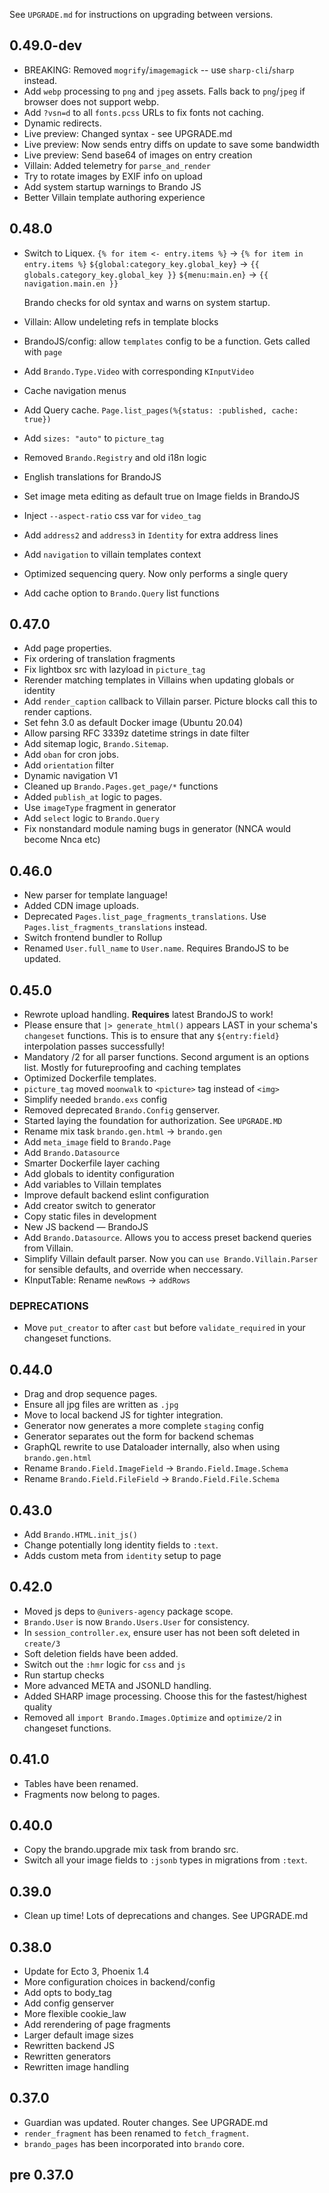 See `UPGRADE.md` for instructions on upgrading between versions.

## 0.49.0-dev

* BREAKING: Removed `mogrify`/`imagemagick` -- use `sharp-cli`/`sharp` instead.
* Add `webp` processing to `png` and `jpeg` assets. Falls back to `png`/`jpeg`
  if browser does not support webp.
* Add `?vsn=d` to all `fonts.pcss` URLs to fix fonts not caching.
* Dynamic redirects.
* Live preview: Changed syntax - see UPGRADE.md
* Live preview: Now sends entry diffs on update to save some bandwidth
* Live preview: Send base64 of images on entry creation
* Villain: Added telemetry for `parse_and_render`
* Try to rotate images by EXIF info on upload
* Add system startup warnings to Brando JS
* Better Villain template authoring experience


## 0.48.0

* Switch to Liquex.
  `{% for item <- entry.items %}` -> `{% for item in entry.items %}`
  `${global:category_key.global_key}` -> `{{ globals.category_key.global_key }}`
  `${menu:main.en}` -> `{{ navigation.main.en }}`

  Brando checks for old syntax and warns on system startup.

* Villain: Allow undeleting refs in template blocks
* BrandoJS/config: allow `templates` config to be a function. Gets called with `page`
* Add `Brando.Type.Video` with corresponding `KInputVideo`
* Cache navigation menus
* Add Query cache. `Page.list_pages(%{status: :published, cache: true})`
* Add `sizes: "auto"` to `picture_tag`
* Removed `Brando.Registry` and old i18n logic
* English translations for BrandoJS
* Set image meta editing as default true on Image fields in BrandoJS
* Inject `--aspect-ratio` css var for `video_tag`
* Add `address2` and `address3` in `Identity` for extra address lines
* Add `navigation` to villain templates context
* Optimized sequencing query. Now only performs a single query
* Add cache option to `Brando.Query` list functions


## 0.47.0

* Add page properties.
* Fix ordering of translation fragments
* Fix lightbox src with lazyload in `picture_tag`
* Rerender matching templates in Villains when updating globals or identity
* Add `render_caption` callback to Villain parser. Picture blocks call this to render captions.
* Set fehn 3.0 as default Docker image (Ubuntu 20.04)
* Allow parsing RFC 3339z datetime strings in date filter
* Add sitemap logic, `Brando.Sitemap`.
* Add `oban` for cron jobs.
* Add `orientation` filter
* Dynamic navigation V1
* Cleaned up `Brando.Pages.get_page/*` functions
* Added `publish_at` logic to pages.
* Use `imageType` fragment in generator
* Add `select` logic to `Brando.Query`
* Fix nonstandard module naming bugs in generator (NNCA would become Nnca etc)


## 0.46.0

* New parser for template language!
* Added CDN image uploads.
* Deprecated `Pages.list_page_fragments_translations`. Use `Pages.list_fragments_translations` instead.
* Switch frontend bundler to Rollup
* Renamed `User.full_name` to `User.name`. Requires BrandoJS to be updated.


## 0.45.0

* Rewrote upload handling. **Requires** latest BrandoJS to work!
* Please ensure that `|> generate_html()` appears LAST in your schema's `changeset` functions.
  This is to ensure that any `${entry:field}` interpolation passes successfully!
* Mandatory /2 for all parser functions. Second argument is an options list.
  Mostly for futureproofing and caching templates
* Optimized Dockerfile templates.
* `picture_tag` moved `moonwalk` to `<picture>` tag instead of `<img>`
* Simplify needed `brando.exs` config
* Removed deprecated `Brando.Config` genserver.
* Started laying the foundation for authorization. See `UPGRADE.MD`
* Rename mix task `brando.gen.html` -> `brando.gen`
* Add `meta_image` field to `Brando.Page`
* Add `Brando.Datasource`
* Smarter Dockerfile layer caching
* Add globals to identity configuration
* Add variables to Villain templates
* Improve default backend eslint configuration
* Add creator switch to generator
* Copy static files in development
* New JS backend — BrandoJS
* Add `Brando.Datasource`. Allows you to access preset backend queries from Villain.
* Simplify Villain default parser. Now you can `use Brando.Villain.Parser`
for sensible defaults, and override when neccessary.
* KInputTable: Rename `newRows` -> `addRows`


### DEPRECATIONS

* Move `put_creator` to after `cast` but before `validate_required` in your
  changeset functions.


## 0.44.0

* Drag and drop sequence pages.
* Ensure all jpg files are written as `.jpg`
* Move to local backend JS for tighter integration.
* Generator now generates a more complete `staging` config
* Generator separates out the form for backend schemas
* GraphQL rewrite to use Dataloader internally, also when using `brando.gen.html`
* Rename `Brando.Field.ImageField` -> `Brando.Field.Image.Schema`
* Rename `Brando.Field.FileField` -> `Brando.Field.File.Schema`


## 0.43.0

* Add `Brando.HTML.init_js()`
* Change potentially long identity fields to `:text`.
* Adds custom meta from `identity` setup to page


## 0.42.0

* Moved js deps to `@univers-agency` package scope.
* `Brando.User` is now `Brando.Users.User` for consistency.
* In `session_controller.ex`, ensure user has not been soft deleted in `create/3`
* Soft deletion fields have been added.
* Switch out the `:hmr` logic for `css` and `js`
* Run startup checks
* More advanced META and JSONLD handling.
* Added SHARP image processing. Choose this for the fastest/highest quality
* Removed all `import Brando.Images.Optimize` and `optimize/2` in changeset functions.


## 0.41.0

* Tables have been renamed.
* Fragments now belong to pages.


## 0.40.0

* Copy the brando.upgrade mix task from brando src.
* Switch all your image fields to `:jsonb` types in migrations from `:text`.


## 0.39.0

* Clean up time! Lots of deprecations and changes. See UPGRADE.md


## 0.38.0

* Update for Ecto 3, Phoenix 1.4
* More configuration choices in backend/config
* Add opts to body_tag
* Add config genserver
* More flexible cookie_law
* Add rerendering of page fragments
* Larger default image sizes
* Rewritten backend JS
* Rewritten generators
* Rewritten image handling


## 0.37.0

- Guardian was updated. Router changes. See UPGRADE.md
- `render_fragment` has been renamed to `fetch_fragment`.
- `brando_pages` has been incorporated into `brando` core.

## pre 0.37.0
